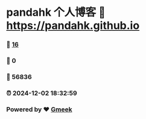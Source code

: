 # pandahk 个人博客 :link: https://pandahk.github.io 
### :page_facing_up: [16](https://pandahk.github.io/tag.html) 
### :speech_balloon: 0 
### :hibiscus: 56836 
### :alarm_clock: 2024-12-02 18:32:59 
### Powered by :heart: [Gmeek](https://github.com/Meekdai/Gmeek)

